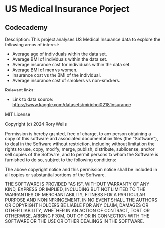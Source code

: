 # US Medical Insurance Porject
## Codecademy

Description: This project analyses US Medical Insurance data to explore the following areas of interest:
+ Average age of individuals within the data set.
+ Average BMI of individuals within the data set.
+ Average insurance cost for individuals within the data set.
+ Average BMI of men vs women.
+ Insurance cost vs the BMI of the individual.
+ Average insurance cost of smokers vs non-smokers.

Relevant links:
+ Link to data source: https://www.kaggle.com/datasets/mirichoi0218/insurance

MIT License

Copyright (c) 2024 Rory Wells

Permission is hereby granted, free of charge, to any person obtaining a copy
of this software and associated documentation files (the "Software"), to deal
in the Software without restriction, including without limitation the rights
to use, copy, modify, merge, publish, distribute, sublicense, and/or sell
copies of the Software, and to permit persons to whom the Software is
furnished to do so, subject to the following conditions:

The above copyright notice and this permission notice shall be included in all
copies or substantial portions of the Software.

THE SOFTWARE IS PROVIDED "AS IS", WITHOUT WARRANTY OF ANY KIND, EXPRESS OR
IMPLIED, INCLUDING BUT NOT LIMITED TO THE WARRANTIES OF MERCHANTABILITY,
FITNESS FOR A PARTICULAR PURPOSE AND NONINFRINGEMENT. IN NO EVENT SHALL THE
AUTHORS OR COPYRIGHT HOLDERS BE LIABLE FOR ANY CLAIM, DAMAGES OR OTHER
LIABILITY, WHETHER IN AN ACTION OF CONTRACT, TORT OR OTHERWISE, ARISING FROM,
OUT OF OR IN CONNECTION WITH THE SOFTWARE OR THE USE OR OTHER DEALINGS IN THE
SOFTWARE.
